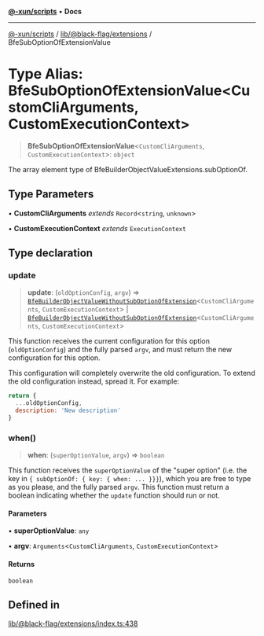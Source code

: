 [**@-xun/scripts**](../../../../README.md) • **Docs**

***

[@-xun/scripts](../../../../README.md) / [lib/@black-flag/extensions](../README.md) / BfeSubOptionOfExtensionValue

# Type Alias: BfeSubOptionOfExtensionValue\<CustomCliArguments, CustomExecutionContext\>

> **BfeSubOptionOfExtensionValue**\<`CustomCliArguments`, `CustomExecutionContext`\>: `object`

The array element type of
BfeBuilderObjectValueExtensions.subOptionOf.

## Type Parameters

• **CustomCliArguments** *extends* `Record`\<`string`, `unknown`\>

• **CustomExecutionContext** *extends* `ExecutionContext`

## Type declaration

### update

> **update**: (`oldOptionConfig`, `argv`) => [`BfeBuilderObjectValueWithoutSubOptionOfExtension`](BfeBuilderObjectValueWithoutSubOptionOfExtension.md)\<`CustomCliArguments`, `CustomExecutionContext`\> \| [`BfeBuilderObjectValueWithoutSubOptionOfExtension`](BfeBuilderObjectValueWithoutSubOptionOfExtension.md)\<`CustomCliArguments`, `CustomExecutionContext`\>

This function receives the current configuration for this option
(`oldOptionConfig`) and the fully parsed `argv`, and must return the new
configuration for this option.

This configuration will completely overwrite the old configuration. To
extend the old configuration instead, spread it. For example:

```javascript
return {
  ...oldOptionConfig,
  description: 'New description'
}
```

### when()

> **when**: (`superOptionValue`, `argv`) => `boolean`

This function receives the `superOptionValue` of the "super option" (i.e.
the key in `{ subOptionOf: { key: { when: ... }}}`), which you are free to
type as you please, and the fully parsed `argv`. This function must return
a boolean indicating whether the `update` function should run or not.

#### Parameters

• **superOptionValue**: `any`

• **argv**: `Arguments`\<`CustomCliArguments`, `CustomExecutionContext`\>

#### Returns

`boolean`

## Defined in

[lib/@black-flag/extensions/index.ts:438](https://github.com/Xunnamius/xscripts/blob/fc291d92ca0fdd07ba7e5cb19471e1a974cabac7/lib/@black-flag/extensions/index.ts#L438)
